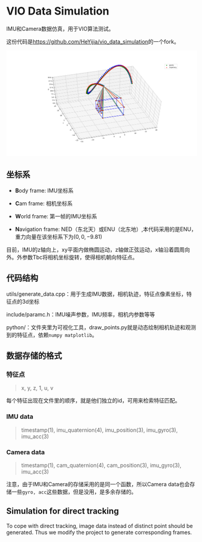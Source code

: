 # VIO Data Simulation

IMU和Camera数据仿真，用于VIO算法测试。

这份代码是<https://github.com/HeYijia/vio_data_simulation>的一个fork。

![demo pic](data/demo.png)

## 坐标系

- **B**ody frame: IMU坐标系

- **C**am frame: 相机坐标系

- **W**orld frame: 第一帧的IMU坐标系

- **N**avigation frame: NED（东北天）或ENU（北东地）,本代码采用的是ENU，重力向量在该坐标系下为$(0,0,-9.81)$

目前，IMU的z轴向上，xy平面内做椭圆运动，z轴做正弦运动，x轴沿着圆周向外。外参数Tbc将相机坐标旋转，使得相机朝向特征点。

## 代码结构

utils/generate_data.cpp：用于生成IMU数据，相机轨迹，特征点像素坐标，特征点的3d坐标

include/paramc.h：IMU噪声参数，IMU频率，相机内参数等等

python/：文件夹里为可视化工具，draw_points.py就是动态绘制相机轨迹和观测到的特征点，依赖`numpy matplotlib`。

## 数据存储的格式

### 特征点

> x, y, z, 1, u, v

每个特征出现在文件里的顺序，就是他们独立的id，可用来检索特征匹配。

### IMU data

> timestamp(1), imu_quaternion(4), imu_position(3), imu_gyro(3), imu_acc(3)

### Camera data

> timestamp(1), cam_quaternion(4), cam_position(3), imu_gyro(3), imu_acc(3)

注意，由于IMU和Camera的存储采用的是同一个函数，所以Camera data也会存储一些`gyro, acc`这些数据，但是没用，是多余存储的。

## Simulation for direct tracking

To cope with direct tracking, image data instead of distinct point should be generated. Thus we modify the project to generate corresponding frames.
